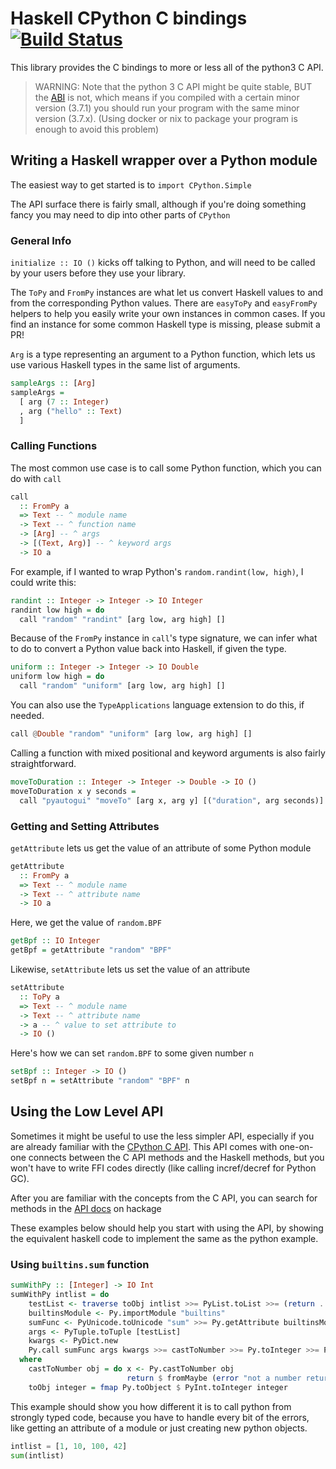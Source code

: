 # Haskell CPython C bindings [![Build Status](https://travis-ci.org/zsedem/haskell-cpython.svg?branch=main)](https://travis-ci.org/zsedem/haskell-cpython)

This library provides the C bindings to more or less all of the python3 C API.

> WARNING: Note that the python 3 C API might be quite stable, BUT the [ABI](https://docs.python.org/3/c-api/stable.html) is not, which
means if you compiled with a certain minor version (3.7.1) you should run your program
with the same minor version (3.7.x). (Using docker or nix to package your program is enough
to avoid this problem)

## Writing a Haskell wrapper over a Python module

The easiest way to get started is to `import CPython.Simple`

The API surface there is fairly small, although if you're doing something fancy you may need to dip into other parts of `CPython`

### General Info

`initialize :: IO ()` kicks off talking to Python, and will need to be called by your users before they use your library.

The `ToPy` and `FromPy` instances are what let us convert Haskell values to and from the corresponding Python values. There are `easyToPy` and `easyFromPy` helpers to help you easily write your own instances in common cases. If you find an instance for some common Haskell type is missing, please submit a PR!

`Arg` is a type representing an argument to a Python function, which lets us use various Haskell types in the same list of arguments.

```haskell
sampleArgs :: [Arg]
sampleArgs =
  [ arg (7 :: Integer)
  , arg ("hello" :: Text)
  ]
```

### Calling Functions

The most common use case is to call some Python function, which you can do with `call`

```haskell
call
  :: FromPy a
  => Text -- ^ module name
  -> Text -- ^ function name
  -> [Arg] -- ^ args
  -> [(Text, Arg)] -- ^ keyword args
  -> IO a
```

For example, if I wanted to wrap Python's `random.randint(low, high)`, I could write this:

```haskell
randint :: Integer -> Integer -> IO Integer
randint low high = do
  call "random" "randint" [arg low, arg high] []
```

Because of the `FromPy` instance in `call`'s type signature, we can infer what to do to convert a Python value back into Haskell, if given the type.

```haskell
uniform :: Integer -> Integer -> IO Double
uniform low high = do
  call "random" "uniform" [arg low, arg high] []
```

You can also use the `TypeApplications` language extension to do this, if needed.

```haskell
call @Double "random" "uniform" [arg low, arg high] []
```

Calling a function with mixed positional and keyword arguments is also fairly straightforward.

```haskell
moveToDuration :: Integer -> Integer -> Double -> IO ()
moveToDuration x y seconds =
  call "pyautogui" "moveTo" [arg x, arg y] [("duration", arg seconds)]
```

### Getting and Setting Attributes

`getAttribute` lets us get the value of an attribute of some Python module

```haskell
getAttribute
  :: FromPy a
  => Text -- ^ module name
  -> Text -- ^ attribute name
  -> IO a
```

Here, we get the value of `random.BPF`

```haskell
getBpf :: IO Integer
getBpf = getAttribute "random" "BPF"
```

Likewise, `setAttribute` lets us set the value of an attribute

```haskell
setAttribute
  :: ToPy a
  => Text -- ^ module name
  -> Text -- ^ attribute name
  -> a -- ^ value to set attribute to
  -> IO ()
```

Here's how we can set `random.BPF` to some given number `n`

```haskell
setBpf :: Integer -> IO ()
setBpf n = setAttribute "random" "BPF" n
```

## Using the Low Level API

Sometimes it might be useful to use the less simpler API, especially if you are
already familiar with the [CPython C API](https://docs.python.org/3/c-api/index.html).
This API comes with one-on-one connects between the C API methods and the Haskell methods,
but you won't have to write FFI codes directly (like calling incref/decref for Python GC).

After you are familiar with the concepts from the C API, you can search for
methods in the [API docs](http://hackage.haskell.org/package/cpython-3.5.0) on hackage

These examples below should help you start with using the API, by showing the 
equivalent haskell code to implement the same as the python example.

### Using `builtins.sum` function
```haskell
sumWithPy :: [Integer] -> IO Int
sumWithPy intlist = do
    testList <- traverse toObj intlist >>= PyList.toList >>= (return . Py.toObject)
    builtinsModule <- Py.importModule "builtins"
    sumFunc <- PyUnicode.toUnicode "sum" >>= Py.getAttribute builtinsModule
    args <- PyTuple.toTuple [testList]
    kwargs <- PyDict.new
    Py.call sumFunc args kwargs >>= castToNumber >>= Py.toInteger >>= PyInt.fromInteger
  where
    castToNumber obj = do x <- Py.castToNumber obj
                          return $ fromMaybe (error "not a number returned from the sum") x
    toObj integer = fmap Py.toObject $ PyInt.toInteger integer
```
This example should show you how different it is to call python from strongly typed code, because you have to
handle every bit of the errors, like getting an attribute of a module or just creating new python objects.

```python
intlist = [1, 10, 100, 42]
sum(intlist)
```
